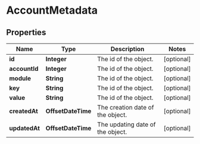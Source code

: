 

# AccountMetadata


## Properties

| Name | Type | Description | Notes |
|------------ | ------------- | ------------- | -------------|
|**id** | **Integer** | The id of the object. |  [optional] |
|**accountId** | **Integer** | The id of the object. |  [optional] |
|**module** | **String** | The id of the object. |  [optional] |
|**key** | **String** | The id of the object. |  [optional] |
|**value** | **String** | The id of the object. |  [optional] |
|**createdAt** | **OffsetDateTime** | The creation date of the object. |  [optional] |
|**updatedAt** | **OffsetDateTime** | The updating date of the object. |  [optional] |



